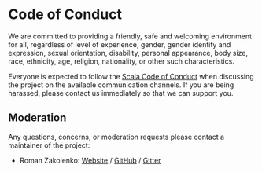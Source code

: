 # Code of Conduct

We are committed to providing a friendly, safe and welcoming environment for all, regardless of level of experience, gender, gender identity and expression, sexual orientation, disability, personal appearance, body size, race, ethnicity, age, religion, nationality, or other such characteristics.

Everyone is expected to follow the [Scala Code of Conduct] when discussing the project on the available communication channels. If you are being harassed, please contact us immediately so that we can support you.

## Moderation

Any questions, concerns, or moderation requests please contact a maintainer of the project:

- Roman Zakolenko: [Website](https://zakolenko.github.io) / [GitHub](https://github.com/zakolenko) / [Gitter](https://gitter.im/zakolenko)

[Scala Code of Conduct]: https://www.scala-lang.org/conduct/
